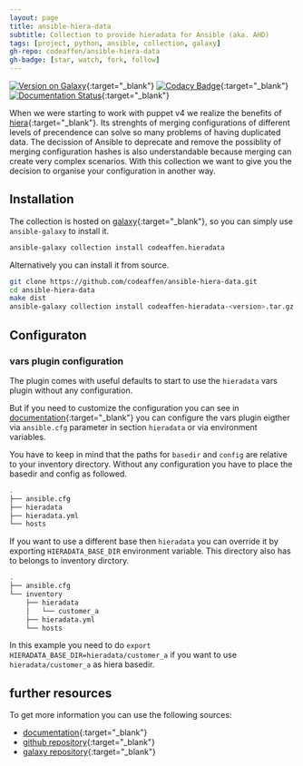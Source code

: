 ```yaml
---
layout: page
title: ansible-hiera-data
subtitle: Collection to provide hieradata for Ansible (aka. AHD)
tags: [project, python, ansible, collection, galaxy]
gh-repo: codeaffen/ansible-hiera-data
gh-badge: [star, watch, fork, follow]
---
```


[![Version on Galaxy](https://img.shields.io/badge/dynamic/json?style=flat&label=galaxy&prefix=v&url=https://galaxy.ansible.com/api/v2/collections/codeaffen/hieradata/&query=latest_version.version)](https://galaxy.ansible.com/codeaffen/hieradata){:target="_blank"}
[![Codacy Badge](https://app.codacy.com/project/badge/Grade/0372c2bb95e845ce96fa5d4cf13ca1ca)](https://www.codacy.com/gh/codeaffen/ansible-hiera-data/dashboard?utm_source=github.com&amp;utm_medium=referral&amp;utm_content=codeaffen/ansible-hiera-data&amp;utm_campaign=Badge_Grade){:target="_blank"}
[![Documentation Status](https://readthedocs.org/projects/ansible-hiera-data/badge/?version=develop)](https://ansible-hiera-data.readthedocs.io/en/develop/?badge=develop){:target="_blank"}

When we were starting to work with puppet v4 we realize the benefits of [hiera](https://forge.puppet.com/modules/puppet/hiera){:target="_blank"}. Its strenghts of merging configurations of different levels of precendence can solve so many problems of having duplicated data.
The decission of Ansible to deprecate and remove the possiblity of merging configuration hashes is also understandable because merging can create very complex scenarios.
With this collection we want to give you the decision to organise your configuration in another way.

## Installation

The collection is hosted on [galaxy](https://galaxy.ansible.com/codeaffen/hieradata){:target="_blank"}, so you can simply use `ansible-galaxy` to install it.

~~~bash
ansible-galaxy collection install codeaffen.hieradata
~~~

Alternatively you can install it from source.

~~~bash
git clone https://github.com/codeaffen/ansible-hiera-data.git
cd ansible-hiera-data
make dist
ansible-galaxy collection install codeaffen-hieradata-<version>.tar.gz
~~~

## Configuraton

### vars plugin configuration

The plugin comes with useful defaults to start to use the `hieradata` vars plugin without any configuration.

But if you need to customize the configuration you can see in
[documentation](https://ansible-hiera-data.readthedocs.io/en/develop/){:target="_blank"}
you can configure the vars plugin eigther via `ansible.cfg` parameter in section `hieradata` or via environment variables.

You have to keep in mind that the paths for `basedir` and `config` are relative to your inventory directory. Without any configuration you have to place
the basedir and config as followed.

~~~bash
.
├── ansible.cfg
├── hieradata
├── hieradata.yml
└── hosts
~~~

If you want to use a different base then `hieradata` you can override it by exporting `HIERADATA_BASE_DIR` environment variable. This directory also has to belongs to inventory dirctory.

~~~bash
.
├── ansible.cfg
└── inventory
    ├── hieradata
    │   └── customer_a
    ├── hieradata.yml
    └── hosts
~~~

In this example you need to do `export HIERADATA_BASE_DIR=hieradata/customer_a` if you want to use `hieradata/customer_a` as hiera basedir.

## further resources

To get more information you can use the following sources:

* [documentation](https://ansible-hiera-data.readthedocs.io/en/develop/){:target="_blank"}
* [github repository](https://github.com/codeaffen/ansible-hiera-data){:target="_blank"}
* [galaxy repository](https://galaxy.ansible.com/codeaffen/hieradata){:target="_blank"}
